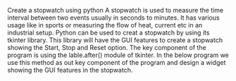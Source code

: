 Create a stopwatch using python
A stopwatch is used to measure the time interval between two events usually in seconds to minutes. It has various usage like in sports or measuring the flow of heat, current etc in an industrial setup. Python can be used to creat a stopwatch by using its tkinter library.
This library will have the GUI features to create a stopwatch showing the  Start, Stop and Reset  option. The key component of the program is using the lable.after()  module of tkinter.
In the below program we use this method as out key component of the program and design a widget showing the GUI features in the stopwatch. 
